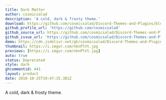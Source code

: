 ```yaml
---
title: Dark Matter
author: cosmicsalad
description: 'A cold, dark & frosty theme.'
download: https://github.com/cosmicsalad/Discord-Themes-and-Plugins/blob/master/themes/DarkMatter/DarkMatter.theme.css
github_profile_url: 'https://github.com/cosmicsalad'
github_source_url: https://github.com/cosmicsalad/Discord-Themes-and-Plugins/tree/master/themes/DarkMatter
github_issue_url: 'https://github.com/cosmicsalad/Discord-Themes-and-Plugins/issues'
demo: https://cdn.jsdelivr.net/gh/cosmicsalad/Discord-Themes-and-Plugins@master/themes/DarkMatter/DarkMatter.theme.css
thumbnail: https://i.imgur.com/nknPlVt.jpg
previews: [https://i.imgur.com/nknPlVt.jpg]
auto: true
status: Deprecated
style: dark
ghcommentid: 441
layout: product
date: 2018-10-25T19:47:15.381Z
---
```

A cold, dark & frosty theme.